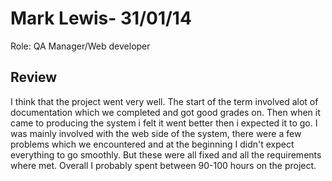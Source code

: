 Mark Lewis- 31/01/14 
===============
Role: QA Manager/Web developer

Review
-----------------------------------
I think that the project went very well. The start of the term involved alot of documentation which we completed and got good grades on. Then when it came to producing the system i felt it went better then i expected it to go. I was mainly involved with the web side of the system, there were a few problems which we encountered and at the beginning I didn't expect everything to go smoothly. But these were all fixed and all the requirements where met. 
Overall I probably spent between 90-100 hours on the project.
